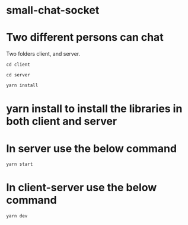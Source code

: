 # small-chat-socket

# Two different persons can chat
Two folders client, and server.
```
cd client
```
```
cd server
```
```
yarn install
```
# yarn install to install the libraries in both client and server
# In server use the below command
```
yarn start
```
# In client-server use the below command
```
yarn dev
```
